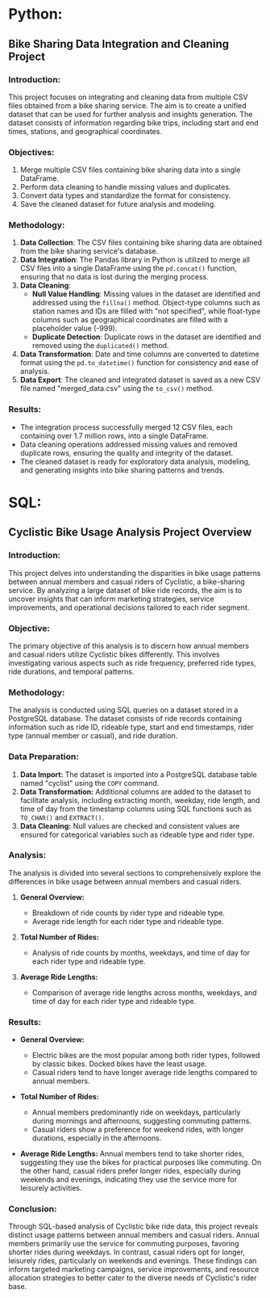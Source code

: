 # Python:
## Bike Sharing Data Integration and Cleaning Project

### Introduction:
This project focuses on integrating and cleaning data from multiple CSV files obtained from a bike sharing service. The aim is to create a unified dataset that can be used for further analysis and insights generation. The dataset consists of information regarding bike trips, including start and end times, stations, and geographical coordinates.

### Objectives:
1. Merge multiple CSV files containing bike sharing data into a single DataFrame.
2. Perform data cleaning to handle missing values and duplicates.
3. Convert data types and standardize the format for consistency.
4. Save the cleaned dataset for future analysis and modeling.

### Methodology:
1. **Data Collection**: The CSV files containing bike sharing data are obtained from the bike sharing service's database.
2. **Data Integration**: The Pandas library in Python is utilized to merge all CSV files into a single DataFrame using the `pd.concat()` function, ensuring that no data is lost during the merging process.
3. **Data Cleaning**:
   - **Null Value Handling**: Missing values in the dataset are identified and addressed using the `fillna()` method. Object-type columns such as station names and IDs are filled with "not specified", while float-type columns such as geographical coordinates are filled with a placeholder value (-999).
   - **Duplicate Detection**: Duplicate rows in the dataset are identified and removed using the `duplicated()` method.
4. **Data Transformation**: Date and time columns are converted to datetime format using the `pd.to_datetime()` function for consistency and ease of analysis.
5. **Data Export**: The cleaned and integrated dataset is saved as a new CSV file named "merged_data.csv" using the `to_csv()` method.

### Results:
- The integration process successfully merged 12 CSV files, each containing over 1.7 million rows, into a single DataFrame.
- Data cleaning operations addressed missing values and removed duplicate rows, ensuring the quality and integrity of the dataset.
- The cleaned dataset is ready for exploratory data analysis, modeling, and generating insights into bike sharing patterns and trends.


# SQL:
## Cyclistic Bike Usage Analysis Project Overview

### Introduction:
This project delves into understanding the disparities in bike usage patterns between annual members and casual riders of Cyclistic, a bike-sharing service. By analyzing a large dataset of bike ride records, the aim is to uncover insights that can inform marketing strategies, service improvements, and operational decisions tailored to each rider segment.

### Objective:
The primary objective of this analysis is to discern how annual members and casual riders utilize Cyclistic bikes differently. This involves investigating various aspects such as ride frequency, preferred ride types, ride durations, and temporal patterns.

### Methodology:
The analysis is conducted using SQL queries on a dataset stored in a PostgreSQL database. The dataset consists of ride records containing information such as ride ID, rideable type, start and end timestamps, rider type (annual member or casual), and ride duration.

### Data Preparation:
1. **Data Import:** The dataset is imported into a PostgreSQL database table named "cyclist" using the `COPY` command.
2. **Data Transformation:** Additional columns are added to the dataset to facilitate analysis, including extracting month, weekday, ride length, and time of day from the timestamp columns using SQL functions such as `TO_CHAR()` and `EXTRACT()`.
3. **Data Cleaning:** Null values are checked and consistent values are ensured for categorical variables such as rideable type and rider type.

### Analysis:
The analysis is divided into several sections to comprehensively explore the differences in bike usage between annual members and casual riders.

1. **General Overview:**
   - Breakdown of ride counts by rider type and rideable type.
   - Average ride length for each rider type and rideable type.

2. **Total Number of Rides:**
   - Analysis of ride counts by months, weekdays, and time of day for each rider type and rideable type.

3. **Average Ride Lengths:**
   - Comparison of average ride lengths across months, weekdays, and time of day for each rider type and rideable type.

### Results:
- **General Overview:**
  - Electric bikes are the most popular among both rider types, followed by classic bikes. Docked bikes have the least usage.
  - Casual riders tend to have longer average ride lengths compared to annual members.
  
- **Total Number of Rides:**
  - Annual members predominantly ride on weekdays, particularly during mornings and afternoons, suggesting commuting patterns.
  - Casual riders show a preference for weekend rides, with longer durations, especially in the afternoons.

- **Average Ride Lengths:**
Annual members tend to take shorter rides, suggesting they use the bikes for practical purposes like commuting. On the other hand, casual riders prefer longer rides, especially during weekends and evenings, indicating they use the service more for leisurely activities.

### Conclusion:
Through SQL-based analysis of Cyclistic bike ride data, this project reveals distinct usage patterns between annual members and casual riders. Annual members primarily use the service for commuting purposes, favoring shorter rides during weekdays. In contrast, casual riders opt for longer, leisurely rides, particularly on weekends and evenings. These findings can inform targeted marketing campaigns, service improvements, and resource allocation strategies to better cater to the diverse needs of Cyclistic's rider base.
